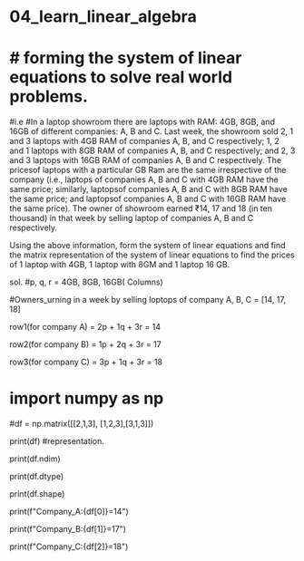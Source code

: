 # 04_learn_linear_algebra
# # forming the system of linear equations to solve real world problems.
#i.e
#In a laptop showroom there are laptops with RAM: 4GB, 8GB, and 16GB of different companies: A, B and C. Last week, the showroom sold 2, 1 and 3 laptops with 4GB RAM of companies A, B, and C respectively; 1, 2 and 1 laptops with 8GB RAM of companies A, B, and C respectively; and 2, 3 and 3 laptops with 16GB RAM of companies A, B and C respectively. The pricesof laptops with a particular GB Ram are the same irrespective of the company (i.e., laptops of companies A, B and C with 4GB RAM have the same price; similarly, laptopsof companies A, B and C with 8GB RAM have the same price; and laptopsof companies A, B and C with 16GB RAM have the same price). The owner of showroom earned ₹14, 17 and 18 (in ten thousand) in that week by selling laptop of companies A, B and C respectively.

Using the above information, form the system of linear equations and find the matrix representation of the system of linear equations to find the prices of 1 laptop with 4GB, 1 laptop with 8GM and 1 laptop 16 GB.

sol.
#p, q, r = 4GB, 8GB, 16GB( Columns)

#Owners_urning in a week by selling loptops of company A, B, C = [14, 17, 18]

row1(for company A) = 2p + 1q + 3r = 14 

row2(for company B) = 1p + 2q + 3r = 17 

row3(for company C) = 3p + 1q + 3r = 18 


# import numpy as np

#df = np.matrix([[2,1,3],
      [1,2,3],[3,1,3]])

print(df) #representation.

print(df.ndim)

print(df.dtype)

print(df.shape)

print(f"Company_A:{df[0]}=14")

print(f"Company_B:{df[1]}=17")

print(f"Company_C:{df[2]}=18")
